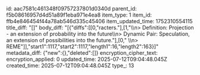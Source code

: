 id: aac7581c461348f09757237801d0340d
parent_id: f5b08616957d4d51a89f1eba971e4ea8
item_type: 1
item_id: ffb4e846454f44a78ab546d335c45406
item_updated_time: 1752310554115
title_diff: "[]"
body_diff: "[{\"diffs\":[[0,\"racters.\"],[1,\"\\\n> Definition: Projection - an extension of probability into the future\\\n> Dynamic Pair: Speculation, an extension of possibilities into the future.\"],[0,\" \\\n> REME\"]],\"start1\":1117,\"start2\":1117,\"length1\":16,\"length2\":163}]"
metadata_diff: {"new":{},"deleted":[]}
encryption_cipher_text: 
encryption_applied: 0
updated_time: 2025-07-12T09:04:48.045Z
created_time: 2025-07-12T09:04:48.045Z
type_: 13